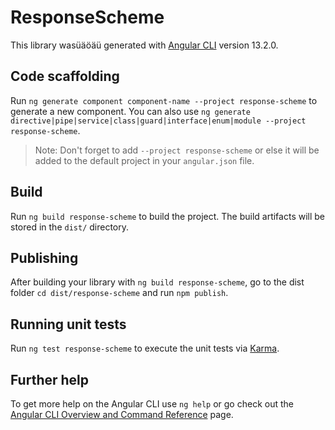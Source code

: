 # ResponseScheme

This library wasüäöäü generated with [Angular CLI](https://github.com/angular/angular-cli) version 13.2.0.

## Code scaffolding

Run `ng generate component component-name --project response-scheme` to generate a new component. You can also use `ng generate directive|pipe|service|class|guard|interface|enum|module --project response-scheme`.
> Note: Don't forget to add `--project response-scheme` or else it will be added to the default project in your `angular.json` file. 

## Build

Run `ng build response-scheme` to build the project. The build artifacts will be stored in the `dist/` directory.

## Publishing

After building your library with `ng build response-scheme`, go to the dist folder `cd dist/response-scheme` and run `npm publish`.

## Running unit tests

Run `ng test response-scheme` to execute the unit tests via [Karma](https://karma-runner.github.io).

## Further help

To get more help on the Angular CLI use `ng help` or go check out the [Angular CLI Overview and Command Reference](https://angular.io/cli) page.
